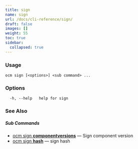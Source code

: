 ```yaml
---
title: sign
name: sign
url: /docs/cli-reference/sign/
draft: false
images: []
weight: 55
toc: true
sidebar:
  collapsed: true
---
```

### Usage

```
ocm sign [<options>] <sub command> ...
```

### Options

```
  -h, --help   help for sign
```

### See Also



##### Sub Commands

* [ocm sign <b>componentversions</b>](/docs/cli-reference/sign/componentversions/)	 &mdash; Sign component version
* [ocm sign <b>hash</b>](/docs/cli-reference/sign/hash/)	 &mdash; sign hash

